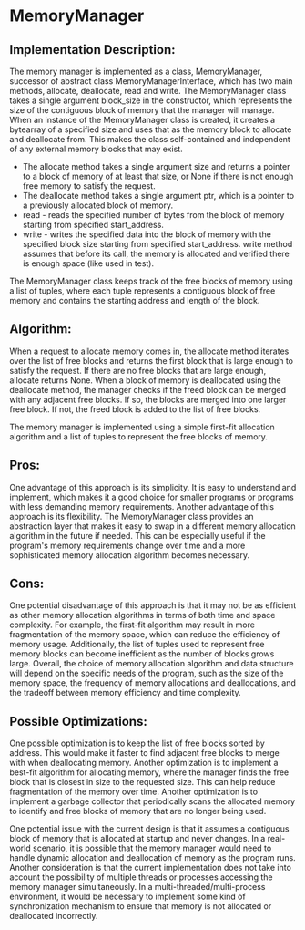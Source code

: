 # MemoryManager

## Implementation Description:
The memory manager is implemented as a class, MemoryManager, successor of abstract class MemoryManagerInterface, which has two main methods, allocate, deallocate, read and write.
The MemoryManager class takes a single argument block_size in the constructor, which represents the size of the contiguous block of memory that the manager will manage.
When an instance of the MemoryManager class is created, it creates a bytearray of a specified size and uses that as the memory block to allocate and deallocate from.
This makes the class self-contained and independent of any external memory blocks that may exist.
- The allocate method takes a single argument size and returns a pointer to a block of memory of at least that size, or None if there is not enough free memory to satisfy the request.
- The deallocate method takes a single argument ptr, which is a pointer to a previously allocated block of memory.
- read - reads the specified number of bytes from the block of memory starting from specified start_address.
- write - writes the specified data into the block of memory with the specified block size starting from specified start_address. 
          write method assumes that before its call, the memory is allocated and verified there is enough space (like used in test).

The MemoryManager class keeps track of the free blocks of memory using a list of tuples, where each tuple represents a contiguous block of free memory and contains the starting address and length of the block.

## Algorithm:
When a request to allocate memory comes in, the allocate method iterates over the list of free blocks and returns the first block that is large enough to satisfy the request.
If there are no free blocks that are large enough, allocate returns None.
When a block of memory is deallocated using the deallocate method, the manager checks if the freed block can be merged with any adjacent free blocks.
If so, the blocks are merged into one larger free block. If not, the freed block is added to the list of free blocks.

The memory manager is implemented using a simple first-fit allocation algorithm and a list of tuples to represent the free blocks of memory.
## Pros:
One advantage of this approach is its simplicity. It is easy to understand and implement, which makes it a good choice for smaller programs or programs with less demanding memory requirements.
Another advantage of this approach is its flexibility. The MemoryManager class provides an abstraction layer that makes it easy to swap in a different memory allocation algorithm in the future if needed.
This can be especially useful if the program's memory requirements change over time and a more sophisticated memory allocation algorithm becomes necessary.

## Cons:
One potential disadvantage of this approach is that it may not be as efficient as other memory allocation algorithms in terms of both time and space complexity.
For example, the first-fit algorithm may result in more fragmentation of the memory space, which can reduce the efficiency of memory usage.
Additionally, the list of tuples used to represent free memory blocks can become inefficient as the number of blocks grows large.
Overall, the choice of memory allocation algorithm and data structure will depend on the specific needs of the program, such as the size of the memory space, the frequency of memory allocations and deallocations, and the tradeoff between memory efficiency and time complexity.

## Possible Optimizations:
One possible optimization is to keep the list of free blocks sorted by address. This would make it faster to find adjacent free blocks to merge with when deallocating memory.
Another optimization is to implement a best-fit algorithm for allocating memory, where the manager finds the free block that is closest in size to the requested size.
This can help reduce fragmentation of the memory over time.
Another optimization is to implement a garbage collector that periodically scans the allocated memory to identify and free blocks of memory that are no longer being used.

One potential issue with the current design is that it assumes a contiguous block of memory that is allocated at startup and never changes.
In a real-world scenario, it is possible that the memory manager would need to handle dynamic allocation and deallocation of memory as the program runs.
Another consideration is that the current implementation does not take into account the possibility of multiple threads or processes accessing the memory manager simultaneously.
In a multi-threaded/multi-process environment, it would be necessary to implement some kind of synchronization mechanism to ensure that memory is not allocated or deallocated incorrectly.

